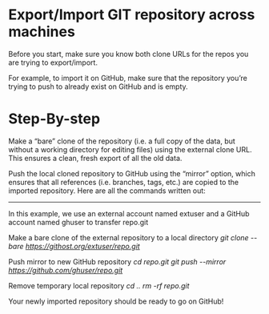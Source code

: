 # **Export/Import GIT repository across machines**

Before you start, make sure you know both clone URLs for the repos you are trying to export/import.

For example, to import it on GitHub, make sure that the repository you’re trying to push to already exist on GitHub and is empty.

# **Step-By-step**

Make a “bare” clone of the repository (i.e. a full copy of the data, but without a working directory for editing files) 
using the external clone URL. This ensures a clean, fresh export of all the old data.

Push the local cloned repository to GitHub using the “mirror” option, which ensures that all references 
(i.e. branches, tags, etc.) are copied to the imported repository.
Here are all the commands written out:

-----

In this example, we use an external account named extuser and
a GitHub account named ghuser to transfer repo.git

Make a bare clone of the external repository to a local directory
_git clone --bare https://githost.org/extuser/repo.git_

Push mirror to new GitHub repository
_cd repo.git_
_git push --mirror https://github.com/ghuser/repo.git_

Remove temporary local repository
_cd .._
_rm -rf repo.git_

Your newly imported repository should be ready to go on GitHub!